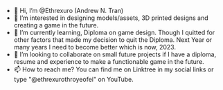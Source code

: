 - 👋 Hi, I’m @Ethrexuro (Andrew N. Tran)
- 👀 I’m interested in designing models/assets, 3D printed designs and creating a game in the future.
- 🌱 I’m currently learning, Diploma on game design. Though I quitted for other factors that made my decision to quit the Diploma. Next Year or many years I need to become better which is now, 2023.
- 💞️ I’m looking to collaborate on small future projects if I have a diploma, resume and experience to make a functionable game in the future.
- 📫 How to reach me? You can find me on Linktree in my social links or type "@ethrexurothroyeofei" on YouTube.

<!---
Ethrexuro/Ethrexuro is a ✨ special ✨ repository because its `README.md` (this file) appears on your GitHub profile.
You can click the Preview link to take a look at your changes.
--->
